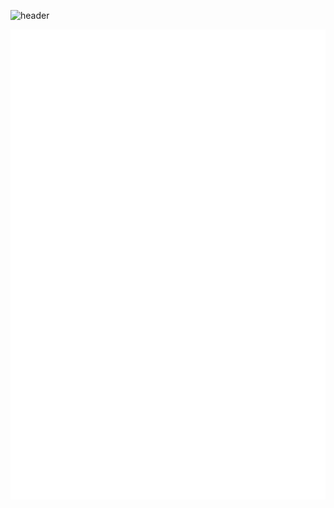 ![header](https://capsule-render.vercel.app/api?type=waving&color=gradient&customColorList=2&height=200&section=header&text=anastasios%20yiannakidis&fontColor=FFFFFF&fontSize=50&animation=fadeIn&fontAlignY=35&desc=I%20like%20to%20learn,%20to%20explore,%20to%20question,%20to%20create.&descAlignY=51&descAlign=62)


![Metrics](https://github.com/tasyiann/tasyiann/blob/master/github-metrics.svg)

